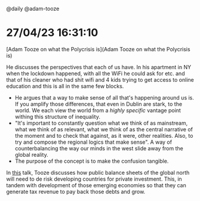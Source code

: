@daily
@adam-tooze
# 27/04/23 16:31:10

[Adam Tooze on what the Polycrisis is](Adam Tooze on what the Polycrisis is)

He discusses the perspectives that each of us have. In his apartment in NY when the lockdown happened, with all the WiFi
he could ask for etc. and that of  his cleaner who had shit wifi and 4 kids trying to get access to online education and
this is all in the same few blocks.

* He argues that a way to make sense of all that's happening around us is. If you amplify those differences, that even
  in Dublin are stark, to the world. We each view the world from a _highly specific_ vantage point withing this structure
  of inequality.
* "It's important to constantly question what we think of as mainstream, what we think of as relevant, what we think of
  as the central narrative of the moment and to check that against, as it were, other realities. Also, to try and
  compose the regional logics that make sense". A way of counterbalancing the way our minds in the west slide away from
  the global reality.
* The purpose of the concept is to make the confusion tangible.

In [this](https://www.youtube.com/watch?v=3qFCsoJ4IVY&t=3268shis) talk, Tooze discusses how public balance sheets of the
global north will need to de risk developing countries for private investment. This, in tandem with development of those
emerging economies so that they can generate tax revenue to pay back those debts and grow.
